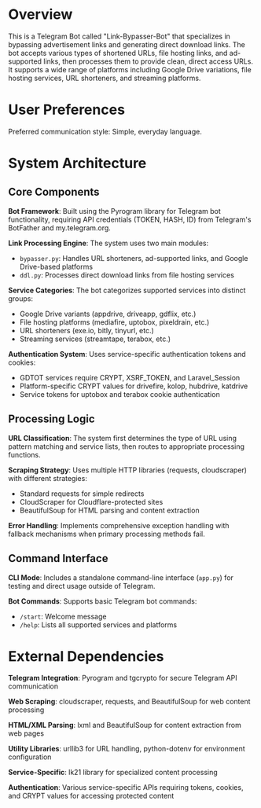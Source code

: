 # Overview

This is a Telegram Bot called "Link-Bypasser-Bot" that specializes in bypassing advertisement links and generating direct download links. The bot accepts various types of shortened URLs, file hosting links, and ad-supported links, then processes them to provide clean, direct access URLs. It supports a wide range of platforms including Google Drive variations, file hosting services, URL shorteners, and streaming platforms.

# User Preferences

Preferred communication style: Simple, everyday language.

# System Architecture

## Core Components

**Bot Framework**: Built using the Pyrogram library for Telegram bot functionality, requiring API credentials (TOKEN, HASH, ID) from Telegram's BotFather and my.telegram.org.

**Link Processing Engine**: The system uses two main modules:
- `bypasser.py`: Handles URL shorteners, ad-supported links, and Google Drive-based platforms
- `ddl.py`: Processes direct download links from file hosting services

**Service Categories**: The bot categorizes supported services into distinct groups:
- Google Drive variants (appdrive, driveapp, gdflix, etc.) 
- File hosting platforms (mediafire, uptobox, pixeldrain, etc.)
- URL shorteners (exe.io, bitly, tinyurl, etc.)
- Streaming services (streamtape, terabox, etc.)

**Authentication System**: Uses service-specific authentication tokens and cookies:
- GDTOT services require CRYPT, XSRF_TOKEN, and Laravel_Session
- Platform-specific CRYPT values for drivefire, kolop, hubdrive, katdrive
- Service tokens for uptobox and terabox cookie authentication

## Processing Logic

**URL Classification**: The system first determines the type of URL using pattern matching and service lists, then routes to appropriate processing functions.

**Scraping Strategy**: Uses multiple HTTP libraries (requests, cloudscraper) with different strategies:
- Standard requests for simple redirects
- CloudScraper for Cloudflare-protected sites  
- BeautifulSoup for HTML parsing and content extraction

**Error Handling**: Implements comprehensive exception handling with fallback mechanisms when primary processing methods fail.

## Command Interface

**CLI Mode**: Includes a standalone command-line interface (`app.py`) for testing and direct usage outside of Telegram.

**Bot Commands**: Supports basic Telegram bot commands:
- `/start`: Welcome message
- `/help`: Lists all supported services and platforms

# External Dependencies

**Telegram Integration**: Pyrogram and tgcrypto for secure Telegram API communication

**Web Scraping**: cloudscraper, requests, and BeautifulSoup for web content processing

**HTML/XML Parsing**: lxml and BeautifulSoup for content extraction from web pages

**Utility Libraries**: urllib3 for URL handling, python-dotenv for environment configuration

**Service-Specific**: lk21 library for specialized content processing

**Authentication**: Various service-specific APIs requiring tokens, cookies, and CRYPT values for accessing protected content